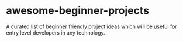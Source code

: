 # awesome-beginner-projects
A curated list of beginner friendly project ideas which will be useful for entry level developers in any technology.
